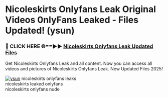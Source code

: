 # Nicoleskirts Onlyfans Leak Original Videos 0nlyFans Leaked - Files Updated! (ysun)

<h3>🔴 CLICK HERE 🌐==►► <a href="https://tinyurl.com/ms9xzufz" rel="nofollow">Nicoleskirts Onlyfans Leak Updated Files</a></h3>

Get Nicoleskirts Onlyfans Leak and all content. Now you can access all videos and pictures of Nicoleskirts Onlyfans Leak. New Updated Files 2025!

[![ysun](https://i.imgur.com/ppqm5kG.gif)](https://tinyurl.com/ms9xzufz)
nicoleskirts onlyfans leaks<br>
nicoleskirts leaked onlyfans<br>
nicoleskirts onlyfans nude